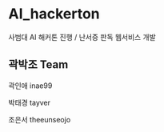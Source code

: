 # AI_hackerton
사범대 AI 해커톤 진행  / 난서증 판독 웹서비스 개발 


## 곽박조 Team

곽인애  inae99

박태경  tayver

조은서  theeunseojo
